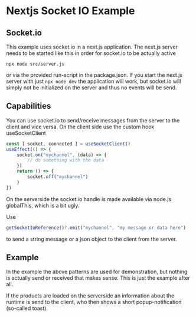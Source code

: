 
# Nextjs Socket IO Example

## Socket.io

This example uses socket.io in a next.js application. The next.js server needs to be started like this in order for socket.io 
to be actually active

```
npx node src/server.js
```

or via the provided run-script in the package.json. If you start the next.js server with just ```npx node dev``` the
application will work, but socket.io will simply not be initialized on the server and thus no events will be send.

## Capabilities

You can use socket.io to send/receive messages from the server to the client and vice versa. On the client side use the
custom hook useSocketClient

```typescript
const [ socket, connected ] = useSocketClient()
useEffect(() => {
    socket.on("mychannel", (data) => {
        // do something with the data
    })
    return () => {
        socket.off("mychannel")
    }
})
```


On the serverside the socket.io handle is made available via node.js globalThis, which is a bit ugly.

Use

```typescript
getSocketIoReference()?.emit("mychannel", "my message or data here")
```

to send a string message or a json object to the client from the server.

## Example

In the example the above patterns are used for demonstration, but nothing is actually send or received that makes sense. This is just the example after all.

If the products are loaded on the serverside an information about the runtime is send to the client, who then shows a short popup-notification (so-called toast).


